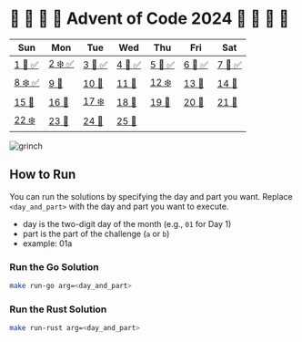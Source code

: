 # 🎁 🎄 🎅 🦌 Advent of Code 2024 🦌 🎅 🎄 🎁 

| Sun         | Mon         | Tue         | Wed         | Thu         | Fri         | Sat         |
|-------------|-------------|-------------|-------------|-------------|-------------|-------------|
| [1 🌟 ✅](https://adventofcode.com/2024/day/1) | [2 ❄️ ✅](https://adventofcode.com/2024/day/2) | [3 🎅 ✅](https://adventofcode.com/2024/day/3) | [4 🎁 ✅](https://adventofcode.com/2024/day/4) | [5 🌟 ✅](https://adventofcode.com/2024/day/5) | [6 🎄 ✅](https://adventofcode.com/2024/day/6) | [7 🔔 ✅](https://adventofcode.com/2024/day/7) |
| [8 ❄️ ✅](https://adventofcode.com/2024/day/8) | [9 🦌](https://adventofcode.com/2024/day/9) | [10 🎁](https://adventofcode.com/2024/day/10) | [11 🎅](https://adventofcode.com/2024/day/11) | [12 ❄️](https://adventofcode.com/2024/day/12) | [13 🦌](https://adventofcode.com/2024/day/13) | [14 🎄](https://adventofcode.com/2024/day/14) |
| [15 🔔](https://adventofcode.com/2024/day/15) | [16 🎁](https://adventofcode.com/2024/day/16) | [17 ❄️](https://adventofcode.com/2024/day/17) | [18 🎅](https://adventofcode.com/2024/day/18) | [19 🦌](https://adventofcode.com/2024/day/19) | [20 🎄](https://adventofcode.com/2024/day/20) | [21 🔔](https://adventofcode.com/2024/day/21) |
| [22 ❄️](https://adventofcode.com/2024/day/22) | [23 🎅](https://adventofcode.com/2024/day/23) | [24 🎄](https://adventofcode.com/2024/day/24) | [25 🎉](https://adventofcode.com/2024/day/25) |             |             |             |

![grinch](https://media.giphy.com/media/tF0SDkPwTBz8ArU9Pr/giphy.gif)

## How to Run
You can run the solutions by specifying the day and part you want. Replace `<day_and_part>` with the day and part you want to execute.
- day is the two-digit day of the month (e.g., `01` for Day 1)
- part is the part of the challenge (`a` or `b`)
- example: 01a

### Run the Go Solution
```bash
make run-go arg=<day_and_part>
```

### Run the Rust Solution
```bash
make run-rust arg=<day_and_part>
